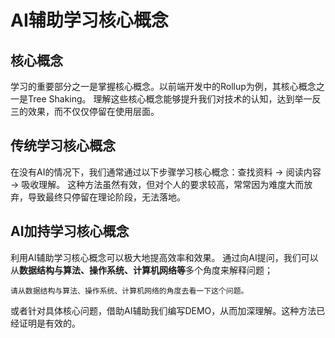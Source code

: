# AI辅助学习核心概念

## 核心概念
学习的重要部分之一是掌握核心概念。以前端开发中的Rollup为例，其核心概念之一是Tree Shaking。
理解这些核心概念能够提升我们对技术的认知，达到举一反三的效果，而不仅仅停留在使用层面。

## 传统学习核心概念
在没有AI的情况下，我们通常通过以下步骤学习核心概念：查找资料 -> 阅读内容 -> 吸收理解。
这种方法虽然有效，但对个人的要求较高，常常因为难度大而放弃，导致最终只停留在理论阶段，无法落地。

## AI加持学习核心概念
利用AI辅助学习核心概念可以极大地提高效率和效果。
通过向AI提问，我们可以从**数据结构与算法、操作系统、计算机网络等**多个角度来解释问题；
```
请从数据结构与算法、操作系统、计算机网络的角度去看一下这个问题。
```
或者针对具体核心问题，借助AI辅助我们编写DEMO，从而加深理解。这种方法已经证明是有效的。
